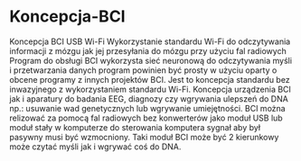 # Koncepcja-BCI
Koncepcja BCI USB Wi-Fi 
Wykorzystanie standardu Wi-Fi do odczytywania informacji z mózgu jak jej przesyłania do mózgu przy użyciu fal radiowych 
Program do obsługi BCI wykorzysta sieć neuronową do odczytywania myśli i przetwarzania danych program powinien być prosty w użyciu oparty
o obcene programy z innych projektów BCI. 
Jest to koncepcja standardu bez inwazyjnego z wykorzystaniem standardu Wi-Fi.
Koncepcja urządzenia BCI jak i aparatury do badania EEG, diagnozy czy wgrywania ulepszeń do DNA np.: usuwanie wad genetycznych lub wgrywanie umiejętności.
BCI można relizować za pomocą fal radiowych bez konwerterów jako moduł USB lub moduł stały w komputerze do sterowania komputera sygnał aby był pasywny musi być wzmocniony.
Taki moduł BCI może być 2 kierunkowy może czytać myśli jak i wgrywać coś do DNA. 
